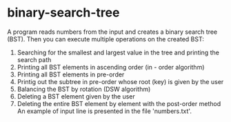 # binary-search-tree
A program reads numbers from the input and creates a binary search tree (BST). 
Then you can execute multiple operations on the created BST: 
  1. Searching for the smallest and largest value in the tree and printing the search path 
  2. Printing all BST elements in ascending order (in - order algorithm) 
  3. Printing all BST elements in pre-order 
  4. Printig out the subtree in pre-order whose root (key) is given by the user 
  5. Balancing the BST by rotation (DSW algorithm) 
  6. Deleting a BST element given by the user 
  7. Deleting the entire BST element by element with the post-order method
An example of input line is presented in the file 'numbers.txt'.
